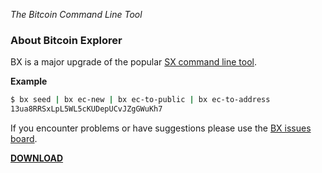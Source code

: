 *The Bitcoin Command Line Tool*

### About Bitcoin Explorer

BX is a major upgrade of the popular [SX command line tool](https://sx.dyne.org/index.html).

**Example**
```sh
$ bx seed | bx ec-new | bx ec-to-public | bx ec-to-address
13ua8RRSxLpL5WL5cKUDepUCvJZgGWuKh7
```
If you encounter problems or have suggestions please use the [BX issues board](https://github.com/libbitcoin/libbitcoin-explorer/issues).

**[DOWNLOAD](https://github.com/libbitcoin/libbitcoin-explorer/wiki/Download)**